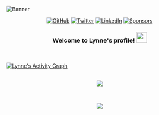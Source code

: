 ![Banner](https://user-images.githubusercontent.com/63019595/142769636-cf6d83bc-14a3-42c0-b21f-a835baaca64c.png)

<p align="center">
	<a href="https://github.com/lynnemunini"><img src="https://img.shields.io/github/followers/lynnemunini.svg?label=GitHub&style=social" alt="GitHub"></a>
	<a href="https://twitter.com/LynneMunini"><img src="https://img.shields.io/twitter/follow/LynneMunini?label=Twitter&style=social" alt="Twitter"></a>
	<a href="https://www.linkedin.com/in/lynne-munini-431571195/"><img src="https://img.shields.io/badge/LinkedIn--_.svg?style=social&logo=linkedin" alt="LinkedIn"></a>
	<a href="https://github.com/sponsors/lynnemunini"><img src="https://img.shields.io/badge/Sponsors--_.svg?style=social&logo=github&logoColor=EA4AAA" alt="Sponsors"></a>
</p>

<h3 align="center">
  Welcome to Lynne's profile!
  <img src="https://media.giphy.com/media/hvRJCLFzcasrR4ia7z/giphy.gif" width="28">
</h3>

 <br><br>
<a href="https://github.com/Finyasy/github-readme-activity-graph"><img alt="Lynne's Activity Graph" src="https://activity-graph.herokuapp.com/graph?username=lynnemunini&bg_color=1F222E&color=F8D866&line=D9E650&point=FFFFFF&hide_border=true" /></a>
<br><br>

<!-- <a href="https://github.com/lynnemunini/github-readme-stats">
  <img align="center" src="https://github-readme-stats.vercel.app/api?username=lynnemunini&show_icons=true&hide=contribs,prs&theme=highcontrast" />
</a> -->

<p align="center">            
<a href="https://github.com/lynnemunini/github-readme-stats">
  <img align="center" src="https://github-readme-streak-stats.herokuapp.com/?user=lynnemunini&theme=highcontrast" />
</a>
</p><br>

<!-- <p align="center">
<a href="https://github.com/lynnemunini/github-readme-stats">
  <img align="center" src="https://github-readme-stats.vercel.app/api/wakatime?username=LynneMunini&theme=highcontrast&show_icons=true&v2" />
</a>
</p> -->


<!-- <a href="https://github.com/lynnemunini/github-readme-stats">
  <img align="center" src="https://github-readme-stats.vercel.app/api/top-langs/?username=lynnemunini&theme=highcontrast&layout=compact" />
</a> -->
<!-- <br><br> -->
<p align="center">
<a href="https://git.io/streak-stats">
  <img align="center" src="https://spotify-recently-played-readme.vercel.app/api?user=cw44vx1muv0czb8zgjp36dccb" />
</a>
</p>

